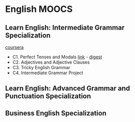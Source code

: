 # English MOOCS

## Learn English: Intermediate Grammar Specialization
[coursera](https://www.coursera.org/specializations/intermediate-grammar)

- C1. Perfect Tenses and Modals [link](https://www.coursera.org/learn/perfect-tenses-modals) - [digest](./igs/c1/readme.md)
- C2. Adjectives and Adjective Clauses
- C3. Tricky English Grammar
- C4. Intermediate Grammar Project

## Learn English: Advanced Grammar and Punctuation Specialization

## Business English Specialization